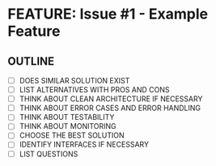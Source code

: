 # FEATURE: Issue #1 - Example Feature

## OUTLINE

- [ ] DOES SIMILAR SOLUTION EXIST
- [ ] LIST ALTERNATIVES WITH PROS AND CONS
- [ ] THINK ABOUT CLEAN ARCHITECTURE IF NECESSARY
- [ ] THINK ABOUT ERROR CASES AND ERROR HANDLING
- [ ] THINK ABOUT TESTABILITY
- [ ] THINK ABOUT MONITORING
- [ ] CHOOSE THE BEST SOLUTION
- [ ] IDENTIFY INTERFACES IF NECESSARY
- [ ] LIST QUESTIONS